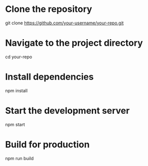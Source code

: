 # Clone the repository
git clone https://github.com/your-username/your-repo.git

# Navigate to the project directory
cd your-repo

# Install dependencies
npm install


# Start the development server
npm start

# Build for production
npm run build
